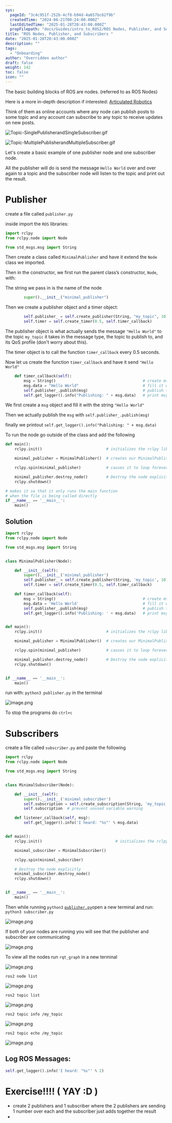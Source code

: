 ```yaml
---
sys:
  pageId: "3c4c951f-252b-4cf8-b94d-4a657bc62f9b"
  createdTime: "2024-08-21T00:24:00.000Z"
  lastEditedTime: "2025-01-28T20:43:00.000Z"
  propFilepath: "docs/Guides/intro_to_ROS2/ROS Nodes, Publisher, and Subscribers .md"
title: "ROS Nodes, Publisher, and Subscribers "
date: "2025-01-28T20:43:00.000Z"
description: ""
tags:
  - "Onboarding"
author: "Overridden author"
draft: false
weight: 142
toc: false
icon: ""
---
```


The basic building blocks of ROS are nodes. (referred to as ROS Nodes)

Here is a more in-depth description if interested: [Articulated Robotics](https://articulatedrobotics.xyz/tutorials/ready-for-ros/ros-overview#2-nodes)

Think of them as online accounts where any node can publish posts to some topic and any account can subscribe to any topic to receive updates on new posts.

![Topic-SinglePublisherandSingleSubscriber.gif](https://docs.ros.org/en/humble/_images/Topic-SinglePublisherandSingleSubscriber.gif)

![Topic-MultiplePublisherandMultipleSubscriber.gif](https://docs.ros.org/en/humble/_images/Topic-MultiplePublisherandMultipleSubscriber.gif)

Let's create a basic example of one publisher node and one subscriber node.

All the publisher will do is send the message `Hello World` over and over again to a topic and the subscriber node will listen to the topic and print out the result.

# Publisher

create a file called `publisher.py` 

inside import the `ROS` libraries:

```python
import rclpy
from rclpy.node import Node

from std_msgs.msg import String
```

Then create a class called `MinimalPublisher` and have it extend the `Node` class we imported.

Then in the constructor, we first run the parent class’s constructor, `Node`, with:

The string we pass in is the name of the node

```python
        super().__init__("minimal_publisher")
```

Then we create a publisher object and a timer object:

```python
        self.publisher_ = self.create_publisher(String, "my_topic", 10)
        self.timer = self.create_timer(0.5, self.timer_callback)
```

The publisher object is what actually sends the message `"Hello World"` to the topic `my_topic` it takes in the message type, the topic to publish to, and its QoS profile (don't worry about this).

The timer object is to call the function `timer_callback` every 0.5 seconds.

Now let us create the function `timer_callback` and have it send `"Hello World"`

```python
    def timer_callback(self):
        msg = String()                                      # create msg object
        msg.data = "Hello World"                            # fill it with data
        self.publisher_.publish(msg)                        # publish the message
        self.get_logger().info("Publishing: " + msg.data)   # print msg
```

We first create a `msg` object and fill it with the string `"Hello World"`

Then we actually publish the `msg` with `self.publisher_.publish(msg)`

finally we printout `self.get_logger().info("Publishing: " + msg.data)`

To run the node go outside of the class and add the following

```python
def main():
    rclpy.init()                            # initializes the rclpy library

    minimal_publisher = MinimalPublisher()  # creates our MinimalPublisher object

    rclpy.spin(minimal_publisher)           # causes it to loop forever

    minimal_publisher.destroy_node()        # Destroy the node explicitly
    rclpy.shutdown()

# makes it so that it only runs the main function
# when the file is being called directly
if __name__ == '__main__': 
    main()
```

## Solution

```python
import rclpy
from rclpy.node import Node

from std_msgs.msg import String


class MinimalPublisher(Node):

    def __init__(self):
        super().__init__('minimal_publisher')
        self.publisher_ = self.create_publisher(String, 'my_topic', 10)
        self.timer = self.create_timer(0.5, self.timer_callback)

    def timer_callback(self):
        msg = String()                                      # create msg object
        msg.data = 'Hello World'                            # fill it with data
        self.publisher_.publish(msg)                        # publish the message
        self.get_logger().info('Publishing: ' + msg.data)   # print msg


def main():
    rclpy.init()                            # initializes the rclpy library

    minimal_publisher = MinimalPublisher()  # creates our MinimalPublisher object

    rclpy.spin(minimal_publisher)           # causes it to loop forever

    minimal_publisher.destroy_node()        # Destroy the node explicitly
    rclpy.shutdown()


if __name__ == '__main__':
    main()
```

run with: `python3 publisher.py` in the terminal

![image.png](https://prod-files-secure.s3.us-west-2.amazonaws.com/d518164a-d88e-44d1-a4ee-3adb3bd8bce0/9214accb-ad5b-44f1-a31c-b3167c59138b/image.png?X-Amz-Algorithm=AWS4-HMAC-SHA256&X-Amz-Content-Sha256=UNSIGNED-PAYLOAD&X-Amz-Credential=ASIAZI2LB4663GBKQW6V%2F20250217%2Fus-west-2%2Fs3%2Faws4_request&X-Amz-Date=20250217T181003Z&X-Amz-Expires=3600&X-Amz-Security-Token=IQoJb3JpZ2luX2VjEFAaCXVzLXdlc3QtMiJGMEQCIHZYOrrLNDUyZOmQKzgLQo5TfbXz4PFUTl35%2Bb9akl%2BxAiAGHpzsflYmRgBxZ91xOQVUY8Y6DTZjgTKu4Ai%2F%2BRdMWyr%2FAwh5EAAaDDYzNzQyMzE4MzgwNSIM61e6iUyTekW1neUJKtwDB%2FtbM9sCSmfvLbTP%2BA074uqXNnHmgBbiPVm4flS2ho9lUd7fHrjdiQTtac4Efk05HPEn%2Bjq6liyW679%2BN3k%2Fv9VjrGxBp6ARpXGlm3z2IXGeoG%2FGQIWiBA5RDd22cMT%2Fq6tqAy5MTtZ9uMdxU1NIP8gbYPHRXOmKFOaHqUYABP1KC40%2BQAgl82jkxy%2BSS8wRdgFWYWsShV%2BTcMA9B3wDkbEdlXr3DmLMZGb6Vf7QNGIE4e%2F5EX4akRQPR0Ynf%2FZU4d%2FpnepHAzHPGRjLdQsSDN%2FSP%2FyotLR%2FTqV6GPTDBjwo%2BwLuFUwAQZc32pFlAEE08qBaCz2ABFBOskK86wc9PAGtwqFXYFgAGzz2Vy%2B4BpzsqeYn3uhO5UX8U5Fpu9s1QXxHYnnBKnk0CJgVkvi%2Bn%2F2dgczs6iBvNx%2Fpu8Ms6OfC2fr%2FTmFUGxC8jOjcNaldj7dcXm3K%2B39geiAtJRYopJfSRJGSjkWzFjY4E9phTLjMlGnqK%2BSe4sCC8tazlVifdJamIkwfbu4%2B%2FuUBVlclHZ%2FD07xs1Qk1XIbjFbTcBULDBbLmYSjiQslUg2c5RhoLW2tEC6%2FjlYPM36BTJAh1JhBs74xTDESXguVnC8Ho4XL1U%2BslcJBNfhYtuN8wr8LNvQY6pgHIRYE2Luc%2F1DKoRZFRDiwpxmLZMD%2By4GaXONz42sse7lksIZehmX1l%2FCnTyl95QRTDtwsujVQpb2M7Ouu10ePgYHM4rH%2BfXHANBUCC%2BqETp2R1EIV2zYe2aVCXIiLnAud1yVNqixQE6L5G4I6Gv23tguvu%2FqxfSl5Mmy%2B5u5rQsGRDimmLlP9NKMaTjhG2lUsUHgUzjnaNv%2Boq4j%2FdIM571R0aBU9s&X-Amz-Signature=24cd31b83158577b064b5b7ca85a3b3fbe07699a710a3de6fbf5f14328c236fc&X-Amz-SignedHeaders=host&x-id=GetObject)

To stop the programs do `ctrl+c`

# Subscribers

create a file called `subscriber.py` and paste the following

```python
import rclpy
from rclpy.node import Node

from std_msgs.msg import String


class MinimalSubscriber(Node):

    def __init__(self):
        super().__init__('minimal_subscriber')
        self.subscription = self.create_subscription(String, 'my_topic', self.listener_callback, 10)
        self.subscription  # prevent unused variable warning

    def listener_callback(self, msg):
        self.get_logger().info('I heard: "%s"' % msg.data)


def main():
    rclpy.init()                                # initializes the rclpy library

    minimal_subscriber = MinimalSubscriber()

    rclpy.spin(minimal_subscriber)

    # Destroy the node explicitly
    minimal_subscriber.destroy_node()
    rclpy.shutdown()


if __name__ == '__main__':
    main()
```

Then while running `python3` [`publisher.py`](http://publisher.py/)open a new terminal and run: `python3 subscriber.py` 

![image.png](https://prod-files-secure.s3.us-west-2.amazonaws.com/d518164a-d88e-44d1-a4ee-3adb3bd8bce0/611fccf2-c738-4dbd-94e9-98f209092866/image.png?X-Amz-Algorithm=AWS4-HMAC-SHA256&X-Amz-Content-Sha256=UNSIGNED-PAYLOAD&X-Amz-Credential=ASIAZI2LB4663GBKQW6V%2F20250217%2Fus-west-2%2Fs3%2Faws4_request&X-Amz-Date=20250217T181003Z&X-Amz-Expires=3600&X-Amz-Security-Token=IQoJb3JpZ2luX2VjEFAaCXVzLXdlc3QtMiJGMEQCIHZYOrrLNDUyZOmQKzgLQo5TfbXz4PFUTl35%2Bb9akl%2BxAiAGHpzsflYmRgBxZ91xOQVUY8Y6DTZjgTKu4Ai%2F%2BRdMWyr%2FAwh5EAAaDDYzNzQyMzE4MzgwNSIM61e6iUyTekW1neUJKtwDB%2FtbM9sCSmfvLbTP%2BA074uqXNnHmgBbiPVm4flS2ho9lUd7fHrjdiQTtac4Efk05HPEn%2Bjq6liyW679%2BN3k%2Fv9VjrGxBp6ARpXGlm3z2IXGeoG%2FGQIWiBA5RDd22cMT%2Fq6tqAy5MTtZ9uMdxU1NIP8gbYPHRXOmKFOaHqUYABP1KC40%2BQAgl82jkxy%2BSS8wRdgFWYWsShV%2BTcMA9B3wDkbEdlXr3DmLMZGb6Vf7QNGIE4e%2F5EX4akRQPR0Ynf%2FZU4d%2FpnepHAzHPGRjLdQsSDN%2FSP%2FyotLR%2FTqV6GPTDBjwo%2BwLuFUwAQZc32pFlAEE08qBaCz2ABFBOskK86wc9PAGtwqFXYFgAGzz2Vy%2B4BpzsqeYn3uhO5UX8U5Fpu9s1QXxHYnnBKnk0CJgVkvi%2Bn%2F2dgczs6iBvNx%2Fpu8Ms6OfC2fr%2FTmFUGxC8jOjcNaldj7dcXm3K%2B39geiAtJRYopJfSRJGSjkWzFjY4E9phTLjMlGnqK%2BSe4sCC8tazlVifdJamIkwfbu4%2B%2FuUBVlclHZ%2FD07xs1Qk1XIbjFbTcBULDBbLmYSjiQslUg2c5RhoLW2tEC6%2FjlYPM36BTJAh1JhBs74xTDESXguVnC8Ho4XL1U%2BslcJBNfhYtuN8wr8LNvQY6pgHIRYE2Luc%2F1DKoRZFRDiwpxmLZMD%2By4GaXONz42sse7lksIZehmX1l%2FCnTyl95QRTDtwsujVQpb2M7Ouu10ePgYHM4rH%2BfXHANBUCC%2BqETp2R1EIV2zYe2aVCXIiLnAud1yVNqixQE6L5G4I6Gv23tguvu%2FqxfSl5Mmy%2B5u5rQsGRDimmLlP9NKMaTjhG2lUsUHgUzjnaNv%2Boq4j%2FdIM571R0aBU9s&X-Amz-Signature=510a4c73d2ea4f70cc3c30d84661f4557acef1001d41a45285b17a1a9a9a878a&X-Amz-SignedHeaders=host&x-id=GetObject)

If both of your nodes are running you will see that the publisher and subscriber are communicating

![image.png](https://prod-files-secure.s3.us-west-2.amazonaws.com/d518164a-d88e-44d1-a4ee-3adb3bd8bce0/eea428b5-1cf0-43bb-a30b-81cbaf6c5c78/image.png?X-Amz-Algorithm=AWS4-HMAC-SHA256&X-Amz-Content-Sha256=UNSIGNED-PAYLOAD&X-Amz-Credential=ASIAZI2LB4663GBKQW6V%2F20250217%2Fus-west-2%2Fs3%2Faws4_request&X-Amz-Date=20250217T181003Z&X-Amz-Expires=3600&X-Amz-Security-Token=IQoJb3JpZ2luX2VjEFAaCXVzLXdlc3QtMiJGMEQCIHZYOrrLNDUyZOmQKzgLQo5TfbXz4PFUTl35%2Bb9akl%2BxAiAGHpzsflYmRgBxZ91xOQVUY8Y6DTZjgTKu4Ai%2F%2BRdMWyr%2FAwh5EAAaDDYzNzQyMzE4MzgwNSIM61e6iUyTekW1neUJKtwDB%2FtbM9sCSmfvLbTP%2BA074uqXNnHmgBbiPVm4flS2ho9lUd7fHrjdiQTtac4Efk05HPEn%2Bjq6liyW679%2BN3k%2Fv9VjrGxBp6ARpXGlm3z2IXGeoG%2FGQIWiBA5RDd22cMT%2Fq6tqAy5MTtZ9uMdxU1NIP8gbYPHRXOmKFOaHqUYABP1KC40%2BQAgl82jkxy%2BSS8wRdgFWYWsShV%2BTcMA9B3wDkbEdlXr3DmLMZGb6Vf7QNGIE4e%2F5EX4akRQPR0Ynf%2FZU4d%2FpnepHAzHPGRjLdQsSDN%2FSP%2FyotLR%2FTqV6GPTDBjwo%2BwLuFUwAQZc32pFlAEE08qBaCz2ABFBOskK86wc9PAGtwqFXYFgAGzz2Vy%2B4BpzsqeYn3uhO5UX8U5Fpu9s1QXxHYnnBKnk0CJgVkvi%2Bn%2F2dgczs6iBvNx%2Fpu8Ms6OfC2fr%2FTmFUGxC8jOjcNaldj7dcXm3K%2B39geiAtJRYopJfSRJGSjkWzFjY4E9phTLjMlGnqK%2BSe4sCC8tazlVifdJamIkwfbu4%2B%2FuUBVlclHZ%2FD07xs1Qk1XIbjFbTcBULDBbLmYSjiQslUg2c5RhoLW2tEC6%2FjlYPM36BTJAh1JhBs74xTDESXguVnC8Ho4XL1U%2BslcJBNfhYtuN8wr8LNvQY6pgHIRYE2Luc%2F1DKoRZFRDiwpxmLZMD%2By4GaXONz42sse7lksIZehmX1l%2FCnTyl95QRTDtwsujVQpb2M7Ouu10ePgYHM4rH%2BfXHANBUCC%2BqETp2R1EIV2zYe2aVCXIiLnAud1yVNqixQE6L5G4I6Gv23tguvu%2FqxfSl5Mmy%2B5u5rQsGRDimmLlP9NKMaTjhG2lUsUHgUzjnaNv%2Boq4j%2FdIM571R0aBU9s&X-Amz-Signature=9a73128259b57d3964c0a67d6a0a9249f0c432effcddfb52f363e119b4f4f2fd&X-Amz-SignedHeaders=host&x-id=GetObject)

To view all the nodes run `rqt_graph` in a new terminal

![image.png](https://prod-files-secure.s3.us-west-2.amazonaws.com/d518164a-d88e-44d1-a4ee-3adb3bd8bce0/1d98e964-4318-4d62-b5c4-8c8f78368598/image.png?X-Amz-Algorithm=AWS4-HMAC-SHA256&X-Amz-Content-Sha256=UNSIGNED-PAYLOAD&X-Amz-Credential=ASIAZI2LB4663GBKQW6V%2F20250217%2Fus-west-2%2Fs3%2Faws4_request&X-Amz-Date=20250217T181003Z&X-Amz-Expires=3600&X-Amz-Security-Token=IQoJb3JpZ2luX2VjEFAaCXVzLXdlc3QtMiJGMEQCIHZYOrrLNDUyZOmQKzgLQo5TfbXz4PFUTl35%2Bb9akl%2BxAiAGHpzsflYmRgBxZ91xOQVUY8Y6DTZjgTKu4Ai%2F%2BRdMWyr%2FAwh5EAAaDDYzNzQyMzE4MzgwNSIM61e6iUyTekW1neUJKtwDB%2FtbM9sCSmfvLbTP%2BA074uqXNnHmgBbiPVm4flS2ho9lUd7fHrjdiQTtac4Efk05HPEn%2Bjq6liyW679%2BN3k%2Fv9VjrGxBp6ARpXGlm3z2IXGeoG%2FGQIWiBA5RDd22cMT%2Fq6tqAy5MTtZ9uMdxU1NIP8gbYPHRXOmKFOaHqUYABP1KC40%2BQAgl82jkxy%2BSS8wRdgFWYWsShV%2BTcMA9B3wDkbEdlXr3DmLMZGb6Vf7QNGIE4e%2F5EX4akRQPR0Ynf%2FZU4d%2FpnepHAzHPGRjLdQsSDN%2FSP%2FyotLR%2FTqV6GPTDBjwo%2BwLuFUwAQZc32pFlAEE08qBaCz2ABFBOskK86wc9PAGtwqFXYFgAGzz2Vy%2B4BpzsqeYn3uhO5UX8U5Fpu9s1QXxHYnnBKnk0CJgVkvi%2Bn%2F2dgczs6iBvNx%2Fpu8Ms6OfC2fr%2FTmFUGxC8jOjcNaldj7dcXm3K%2B39geiAtJRYopJfSRJGSjkWzFjY4E9phTLjMlGnqK%2BSe4sCC8tazlVifdJamIkwfbu4%2B%2FuUBVlclHZ%2FD07xs1Qk1XIbjFbTcBULDBbLmYSjiQslUg2c5RhoLW2tEC6%2FjlYPM36BTJAh1JhBs74xTDESXguVnC8Ho4XL1U%2BslcJBNfhYtuN8wr8LNvQY6pgHIRYE2Luc%2F1DKoRZFRDiwpxmLZMD%2By4GaXONz42sse7lksIZehmX1l%2FCnTyl95QRTDtwsujVQpb2M7Ouu10ePgYHM4rH%2BfXHANBUCC%2BqETp2R1EIV2zYe2aVCXIiLnAud1yVNqixQE6L5G4I6Gv23tguvu%2FqxfSl5Mmy%2B5u5rQsGRDimmLlP9NKMaTjhG2lUsUHgUzjnaNv%2Boq4j%2FdIM571R0aBU9s&X-Amz-Signature=f1d497aae62a5d8c0e17a6ef4d54058fd00f9cba3131692b3fc7e48a44207c8a&X-Amz-SignedHeaders=host&x-id=GetObject)

`ros2 node list`

![image.png](https://prod-files-secure.s3.us-west-2.amazonaws.com/d518164a-d88e-44d1-a4ee-3adb3bd8bce0/680ac8cf-e6d9-4164-9ece-5b9a6fccffee/image.png?X-Amz-Algorithm=AWS4-HMAC-SHA256&X-Amz-Content-Sha256=UNSIGNED-PAYLOAD&X-Amz-Credential=ASIAZI2LB4663GBKQW6V%2F20250217%2Fus-west-2%2Fs3%2Faws4_request&X-Amz-Date=20250217T181003Z&X-Amz-Expires=3600&X-Amz-Security-Token=IQoJb3JpZ2luX2VjEFAaCXVzLXdlc3QtMiJGMEQCIHZYOrrLNDUyZOmQKzgLQo5TfbXz4PFUTl35%2Bb9akl%2BxAiAGHpzsflYmRgBxZ91xOQVUY8Y6DTZjgTKu4Ai%2F%2BRdMWyr%2FAwh5EAAaDDYzNzQyMzE4MzgwNSIM61e6iUyTekW1neUJKtwDB%2FtbM9sCSmfvLbTP%2BA074uqXNnHmgBbiPVm4flS2ho9lUd7fHrjdiQTtac4Efk05HPEn%2Bjq6liyW679%2BN3k%2Fv9VjrGxBp6ARpXGlm3z2IXGeoG%2FGQIWiBA5RDd22cMT%2Fq6tqAy5MTtZ9uMdxU1NIP8gbYPHRXOmKFOaHqUYABP1KC40%2BQAgl82jkxy%2BSS8wRdgFWYWsShV%2BTcMA9B3wDkbEdlXr3DmLMZGb6Vf7QNGIE4e%2F5EX4akRQPR0Ynf%2FZU4d%2FpnepHAzHPGRjLdQsSDN%2FSP%2FyotLR%2FTqV6GPTDBjwo%2BwLuFUwAQZc32pFlAEE08qBaCz2ABFBOskK86wc9PAGtwqFXYFgAGzz2Vy%2B4BpzsqeYn3uhO5UX8U5Fpu9s1QXxHYnnBKnk0CJgVkvi%2Bn%2F2dgczs6iBvNx%2Fpu8Ms6OfC2fr%2FTmFUGxC8jOjcNaldj7dcXm3K%2B39geiAtJRYopJfSRJGSjkWzFjY4E9phTLjMlGnqK%2BSe4sCC8tazlVifdJamIkwfbu4%2B%2FuUBVlclHZ%2FD07xs1Qk1XIbjFbTcBULDBbLmYSjiQslUg2c5RhoLW2tEC6%2FjlYPM36BTJAh1JhBs74xTDESXguVnC8Ho4XL1U%2BslcJBNfhYtuN8wr8LNvQY6pgHIRYE2Luc%2F1DKoRZFRDiwpxmLZMD%2By4GaXONz42sse7lksIZehmX1l%2FCnTyl95QRTDtwsujVQpb2M7Ouu10ePgYHM4rH%2BfXHANBUCC%2BqETp2R1EIV2zYe2aVCXIiLnAud1yVNqixQE6L5G4I6Gv23tguvu%2FqxfSl5Mmy%2B5u5rQsGRDimmLlP9NKMaTjhG2lUsUHgUzjnaNv%2Boq4j%2FdIM571R0aBU9s&X-Amz-Signature=40ae9848ec8c964935225524223c59e773d02e1bea4270c49acd5f97eae3674e&X-Amz-SignedHeaders=host&x-id=GetObject)

`ros2 topic list`

![image.png](https://prod-files-secure.s3.us-west-2.amazonaws.com/d518164a-d88e-44d1-a4ee-3adb3bd8bce0/eee2ebe1-27ef-4a4a-96fb-2ca54126fb29/image.png?X-Amz-Algorithm=AWS4-HMAC-SHA256&X-Amz-Content-Sha256=UNSIGNED-PAYLOAD&X-Amz-Credential=ASIAZI2LB4663GBKQW6V%2F20250217%2Fus-west-2%2Fs3%2Faws4_request&X-Amz-Date=20250217T181003Z&X-Amz-Expires=3600&X-Amz-Security-Token=IQoJb3JpZ2luX2VjEFAaCXVzLXdlc3QtMiJGMEQCIHZYOrrLNDUyZOmQKzgLQo5TfbXz4PFUTl35%2Bb9akl%2BxAiAGHpzsflYmRgBxZ91xOQVUY8Y6DTZjgTKu4Ai%2F%2BRdMWyr%2FAwh5EAAaDDYzNzQyMzE4MzgwNSIM61e6iUyTekW1neUJKtwDB%2FtbM9sCSmfvLbTP%2BA074uqXNnHmgBbiPVm4flS2ho9lUd7fHrjdiQTtac4Efk05HPEn%2Bjq6liyW679%2BN3k%2Fv9VjrGxBp6ARpXGlm3z2IXGeoG%2FGQIWiBA5RDd22cMT%2Fq6tqAy5MTtZ9uMdxU1NIP8gbYPHRXOmKFOaHqUYABP1KC40%2BQAgl82jkxy%2BSS8wRdgFWYWsShV%2BTcMA9B3wDkbEdlXr3DmLMZGb6Vf7QNGIE4e%2F5EX4akRQPR0Ynf%2FZU4d%2FpnepHAzHPGRjLdQsSDN%2FSP%2FyotLR%2FTqV6GPTDBjwo%2BwLuFUwAQZc32pFlAEE08qBaCz2ABFBOskK86wc9PAGtwqFXYFgAGzz2Vy%2B4BpzsqeYn3uhO5UX8U5Fpu9s1QXxHYnnBKnk0CJgVkvi%2Bn%2F2dgczs6iBvNx%2Fpu8Ms6OfC2fr%2FTmFUGxC8jOjcNaldj7dcXm3K%2B39geiAtJRYopJfSRJGSjkWzFjY4E9phTLjMlGnqK%2BSe4sCC8tazlVifdJamIkwfbu4%2B%2FuUBVlclHZ%2FD07xs1Qk1XIbjFbTcBULDBbLmYSjiQslUg2c5RhoLW2tEC6%2FjlYPM36BTJAh1JhBs74xTDESXguVnC8Ho4XL1U%2BslcJBNfhYtuN8wr8LNvQY6pgHIRYE2Luc%2F1DKoRZFRDiwpxmLZMD%2By4GaXONz42sse7lksIZehmX1l%2FCnTyl95QRTDtwsujVQpb2M7Ouu10ePgYHM4rH%2BfXHANBUCC%2BqETp2R1EIV2zYe2aVCXIiLnAud1yVNqixQE6L5G4I6Gv23tguvu%2FqxfSl5Mmy%2B5u5rQsGRDimmLlP9NKMaTjhG2lUsUHgUzjnaNv%2Boq4j%2FdIM571R0aBU9s&X-Amz-Signature=69c63d15ca51bbe2197499ff7ebe8b624a72efc09d1112d53727da27f9b8c07e&X-Amz-SignedHeaders=host&x-id=GetObject)

`ros2 topic info /my_topic`

![image.png](https://prod-files-secure.s3.us-west-2.amazonaws.com/d518164a-d88e-44d1-a4ee-3adb3bd8bce0/6288ef12-cb9e-406f-b9eb-65feed3a9011/image.png?X-Amz-Algorithm=AWS4-HMAC-SHA256&X-Amz-Content-Sha256=UNSIGNED-PAYLOAD&X-Amz-Credential=ASIAZI2LB4663GBKQW6V%2F20250217%2Fus-west-2%2Fs3%2Faws4_request&X-Amz-Date=20250217T181003Z&X-Amz-Expires=3600&X-Amz-Security-Token=IQoJb3JpZ2luX2VjEFAaCXVzLXdlc3QtMiJGMEQCIHZYOrrLNDUyZOmQKzgLQo5TfbXz4PFUTl35%2Bb9akl%2BxAiAGHpzsflYmRgBxZ91xOQVUY8Y6DTZjgTKu4Ai%2F%2BRdMWyr%2FAwh5EAAaDDYzNzQyMzE4MzgwNSIM61e6iUyTekW1neUJKtwDB%2FtbM9sCSmfvLbTP%2BA074uqXNnHmgBbiPVm4flS2ho9lUd7fHrjdiQTtac4Efk05HPEn%2Bjq6liyW679%2BN3k%2Fv9VjrGxBp6ARpXGlm3z2IXGeoG%2FGQIWiBA5RDd22cMT%2Fq6tqAy5MTtZ9uMdxU1NIP8gbYPHRXOmKFOaHqUYABP1KC40%2BQAgl82jkxy%2BSS8wRdgFWYWsShV%2BTcMA9B3wDkbEdlXr3DmLMZGb6Vf7QNGIE4e%2F5EX4akRQPR0Ynf%2FZU4d%2FpnepHAzHPGRjLdQsSDN%2FSP%2FyotLR%2FTqV6GPTDBjwo%2BwLuFUwAQZc32pFlAEE08qBaCz2ABFBOskK86wc9PAGtwqFXYFgAGzz2Vy%2B4BpzsqeYn3uhO5UX8U5Fpu9s1QXxHYnnBKnk0CJgVkvi%2Bn%2F2dgczs6iBvNx%2Fpu8Ms6OfC2fr%2FTmFUGxC8jOjcNaldj7dcXm3K%2B39geiAtJRYopJfSRJGSjkWzFjY4E9phTLjMlGnqK%2BSe4sCC8tazlVifdJamIkwfbu4%2B%2FuUBVlclHZ%2FD07xs1Qk1XIbjFbTcBULDBbLmYSjiQslUg2c5RhoLW2tEC6%2FjlYPM36BTJAh1JhBs74xTDESXguVnC8Ho4XL1U%2BslcJBNfhYtuN8wr8LNvQY6pgHIRYE2Luc%2F1DKoRZFRDiwpxmLZMD%2By4GaXONz42sse7lksIZehmX1l%2FCnTyl95QRTDtwsujVQpb2M7Ouu10ePgYHM4rH%2BfXHANBUCC%2BqETp2R1EIV2zYe2aVCXIiLnAud1yVNqixQE6L5G4I6Gv23tguvu%2FqxfSl5Mmy%2B5u5rQsGRDimmLlP9NKMaTjhG2lUsUHgUzjnaNv%2Boq4j%2FdIM571R0aBU9s&X-Amz-Signature=228bfb01594f0c5a9d51161bf714f2af10e06102f6c78a1338f5c2d1e6e67040&X-Amz-SignedHeaders=host&x-id=GetObject)

`ros2 topic echo /my_topic`

![image.png](https://prod-files-secure.s3.us-west-2.amazonaws.com/d518164a-d88e-44d1-a4ee-3adb3bd8bce0/0a6fcb4d-422d-4a6c-a803-749ef4adf2c6/image.png?X-Amz-Algorithm=AWS4-HMAC-SHA256&X-Amz-Content-Sha256=UNSIGNED-PAYLOAD&X-Amz-Credential=ASIAZI2LB4663GBKQW6V%2F20250217%2Fus-west-2%2Fs3%2Faws4_request&X-Amz-Date=20250217T181003Z&X-Amz-Expires=3600&X-Amz-Security-Token=IQoJb3JpZ2luX2VjEFAaCXVzLXdlc3QtMiJGMEQCIHZYOrrLNDUyZOmQKzgLQo5TfbXz4PFUTl35%2Bb9akl%2BxAiAGHpzsflYmRgBxZ91xOQVUY8Y6DTZjgTKu4Ai%2F%2BRdMWyr%2FAwh5EAAaDDYzNzQyMzE4MzgwNSIM61e6iUyTekW1neUJKtwDB%2FtbM9sCSmfvLbTP%2BA074uqXNnHmgBbiPVm4flS2ho9lUd7fHrjdiQTtac4Efk05HPEn%2Bjq6liyW679%2BN3k%2Fv9VjrGxBp6ARpXGlm3z2IXGeoG%2FGQIWiBA5RDd22cMT%2Fq6tqAy5MTtZ9uMdxU1NIP8gbYPHRXOmKFOaHqUYABP1KC40%2BQAgl82jkxy%2BSS8wRdgFWYWsShV%2BTcMA9B3wDkbEdlXr3DmLMZGb6Vf7QNGIE4e%2F5EX4akRQPR0Ynf%2FZU4d%2FpnepHAzHPGRjLdQsSDN%2FSP%2FyotLR%2FTqV6GPTDBjwo%2BwLuFUwAQZc32pFlAEE08qBaCz2ABFBOskK86wc9PAGtwqFXYFgAGzz2Vy%2B4BpzsqeYn3uhO5UX8U5Fpu9s1QXxHYnnBKnk0CJgVkvi%2Bn%2F2dgczs6iBvNx%2Fpu8Ms6OfC2fr%2FTmFUGxC8jOjcNaldj7dcXm3K%2B39geiAtJRYopJfSRJGSjkWzFjY4E9phTLjMlGnqK%2BSe4sCC8tazlVifdJamIkwfbu4%2B%2FuUBVlclHZ%2FD07xs1Qk1XIbjFbTcBULDBbLmYSjiQslUg2c5RhoLW2tEC6%2FjlYPM36BTJAh1JhBs74xTDESXguVnC8Ho4XL1U%2BslcJBNfhYtuN8wr8LNvQY6pgHIRYE2Luc%2F1DKoRZFRDiwpxmLZMD%2By4GaXONz42sse7lksIZehmX1l%2FCnTyl95QRTDtwsujVQpb2M7Ouu10ePgYHM4rH%2BfXHANBUCC%2BqETp2R1EIV2zYe2aVCXIiLnAud1yVNqixQE6L5G4I6Gv23tguvu%2FqxfSl5Mmy%2B5u5rQsGRDimmLlP9NKMaTjhG2lUsUHgUzjnaNv%2Boq4j%2FdIM571R0aBU9s&X-Amz-Signature=bf2c22aaa5d0426cddecf3e737ce45c23aee822dcb3e17b9114985bfba06535c&X-Amz-SignedHeaders=host&x-id=GetObject)

## Log ROS Messages:

```python
self.get_logger().info('I heard: "%s"' % 2)
```

# Exercise!!!! ( YAY :D )

- create 2 publishers and 1 subscriber where the 2 publishers are sending 1 number over each and the subscriber just adds together the result
- 
